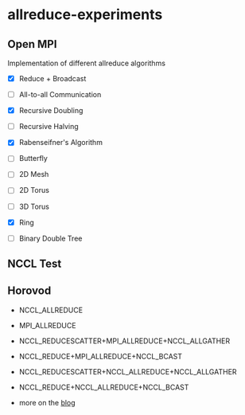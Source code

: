 # allreduce-experiments

## Open MPI

Implementation of different allreduce algorithms

* [x] Reduce + Broadcast
* [ ] All-to-all Communication
* [x] Recursive Doubling
* [ ] Recursive Halving
* [x] Rabenseifner's Algorithm
* [ ] Butterfly
* [ ] 2D Mesh
* [ ] 2D Torus
* [ ] 3D Torus
* [x] Ring
* [ ] Binary Double Tree


## NCCL Test

## Horovod

* NCCL_ALLREDUCE
* MPI_ALLREDUCE
* NCCL_REDUCESCATTER+MPI_ALLREDUCE+NCCL_ALLGATHER
* NCCL_REDUCE+MPI_ALLREDUCE+NCCL_BCAST
* NCCL_REDUCESCATTER+NCCL_ALLREDUCE+NCCL_ALLGATHER
* NCCL_REDUCE+NCCL_ALLREDUCE+NCCL_BCAST

* more on the [blog](https://blog.dex.moe/tutorial/2021/06/08/how-to-write-custom-allreduce-operation.html)